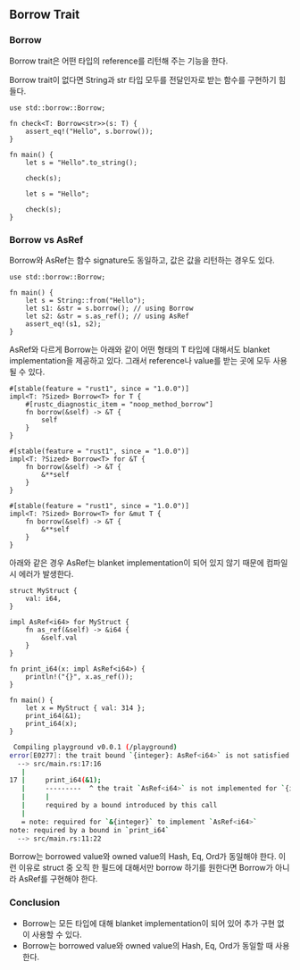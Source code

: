 ## Borrow Trait

### Borrow

Borrow trait은 어떤 타입의 reference를 리턴해 주는 기능을 한다.

Borrow trait이 없다면 String과 str 타입 모두를 전달인자로 받는 함수를 구현하기 힘들다.
```rust, editable
use std::borrow::Borrow;

fn check<T: Borrow<str>>(s: T) {
    assert_eq!("Hello", s.borrow());
}

fn main() {
    let s = "Hello".to_string();

    check(s);

    let s = "Hello";

    check(s);
}
```

### Borrow vs AsRef

Borrow와 AsRef는 함수 signature도 동일하고, 값은 값을 리턴하는 경우도 있다.
```rust,editable
use std::borrow::Borrow;

fn main() {
    let s = String::from("Hello");
    let s1: &str = s.borrow(); // using Borrow
    let s2: &str = s.as_ref(); // using AsRef
    assert_eq!(s1, s2);
}
```

AsRef와 다르게 Borrow는 아래와 같이 어떤 형태의 T 타입에 대해서도 blanket implementation을 제공하고 있다. 그래서 reference나 value를 받는 곳에 모두 사용될 수 있다.
```rust,editable
#[stable(feature = "rust1", since = "1.0.0")]
impl<T: ?Sized> Borrow<T> for T {
    #[rustc_diagnostic_item = "noop_method_borrow"]
    fn borrow(&self) -> &T {
        self
    }
}

#[stable(feature = "rust1", since = "1.0.0")]
impl<T: ?Sized> Borrow<T> for &T {
    fn borrow(&self) -> &T {
        &**self
    }
}

#[stable(feature = "rust1", since = "1.0.0")]
impl<T: ?Sized> Borrow<T> for &mut T {
    fn borrow(&self) -> &T {
        &**self
    }
}
```

아래와 같은 경우 AsRef는 blanket implementation이 되어 있지 않기 때문에 컴파일시 에러가 발생한다.
```rust,editable
struct MyStruct {
    val: i64,
}

impl AsRef<i64> for MyStruct {
    fn as_ref(&self) -> &i64 {
        &self.val
    }
}

fn print_i64(x: impl AsRef<i64>) {
    println!("{}", x.as_ref());
}

fn main() {
    let x = MyStruct { val: 314 };
    print_i64(&1);
    print_i64(x);
}
```

```bash
 Compiling playground v0.0.1 (/playground)
error[E0277]: the trait bound `{integer}: AsRef<i64>` is not satisfied
  --> src/main.rs:17:16
   |
17 |     print_i64(&1);
   |     ---------  ^ the trait `AsRef<i64>` is not implemented for `{integer}`
   |     |
   |     required by a bound introduced by this call
   |
   = note: required for `&{integer}` to implement `AsRef<i64>`
note: required by a bound in `print_i64`
  --> src/main.rs:11:22
```

Borrow는 borrowed value와 owned value의 Hash, Eq, Ord가 동일해야 한다. 이런 이유로 struct 중 오직 한 필드에 대해서만 borrow 하기를 원한다면 Borrow가 아니라 AsRef를 구현해야 한다.

### Conclusion
- Borrow는 모든 타입에 대해 blanket implementation이 되어 있어 추가 구현 없이 사용할 수 있다.
- Borrow는 borrowed value와 owned value의 Hash, Eq, Ord가 동일할 때 사용한다.
